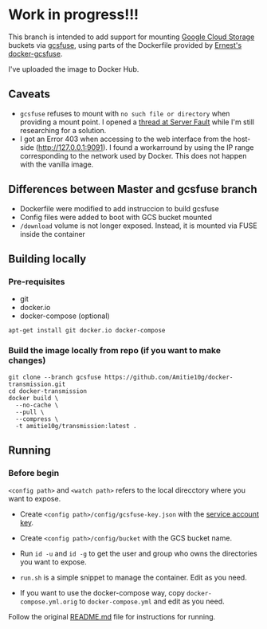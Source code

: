 # Work in progress!!!

This branch is intended to add support for mounting [Google Cloud Storage](https://cloud.google.com/storage) buckets via [gcsfuse](https://github.com/GoogleCloudPlatform/gcsfuse), using parts of the Dockerfile provided by [Ernest's docker-gcsfuse](https://github.com/chiaen/docker-gcsfuse).

I've uploaded the image to Docker Hub.

## Caveats

* ``gcsfuse`` refuses to mount with ``no such file or directory`` when providing a mount point. I opened a [thread at Server Fault](https://serverfault.com/questions/968292/no-such-file-or-directory-when-mounting-built-using-the-golangalpine-docker) while I'm still researching for a solution.
* I got an Error 403 when accessing to the web interface from the host-side (http://127.0.0.1:9091). I found a workarround by using the IP range corresponding to the network used by Docker. This does not happen with the vanilla image.

## Differences between Master and gcsfuse branch

* Dockerfile were modified to add instruccion to build gcsfuse
* Config files were added to boot with GCS bucket mounted
* ``/download`` volume is not longer exposed. Instead, it is mounted via FUSE inside the container

## Building locally

### Pre-requisites
* git
* docker.io
* docker-compose (optional)

```
apt-get install git docker.io docker-compose
```

### Build the image locally from repo (if you want to make changes)
```
git clone --branch gcsfuse https://github.com/Amitie10g/docker-transmission.git
cd docker-transmission
docker build \
  --no-cache \
  --pull \
  --compress \
  -t amitie10g/transmission:latest .
```
## Running

### Before begin

``<config path>`` and ``<watch path>`` refers to the local direcctory where you want to expose.

* Create ``<config path>/config/gcsfuse-key.json`` with the [service account key](https://cloud.google.com/iam/docs/creating-managing-service-account-keys).

* Create ``<config path>/config/bucket`` with the GCS bucket name.

* Run ``id -u`` and ``id -g`` to get the user and group who owns the directories you want to expose.

* ``run.sh`` is a simple snippet to manage the container. Edit as you need.

* If you want to use the docker-compose way, copy ``docker-compose.yml.orig`` to ``docker-compose.yml`` and edit as you need.

Follow the original [README.md](https://github.com/linuxserver/docker-transmission/blob/master/README.md) file for instructions for running.
